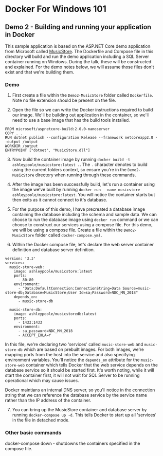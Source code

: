 # Docker For Windows 101

## Demo 2 - Building and running your application in Docker

This sample application is based on the ASP.NET Core demo application from Microsoft called [MusicStore]( https://github.com/aspnet/MusicStore). The Dockerfile and Compose file in this directory will build and run the demo application including a SQL Server container running on Windows. During the talk, these will be constructed and explained. For the demo notes below, we will assume those files don't exist and that we're building them.

### Demo

1) First create a file within the `Demo2-MusicStore` folder called `Dockerfile`. Note no file extension should be present on the file.

2) Open the file so we can write the Docker instructions required to build our image. We'll be building out application in the container, so we'll need to use a base image that has the build tools installed. 

```plain
FROM microsoft/aspnetcore-build:2.0.0-nanoserver
COPY . .
RUN dotnet publish --configuration Release --framework netcoreapp2.0 --output /output
WORKDIR /output
ENTRYPOINT ["dotnet", "MusicStore.dll"]
```

3) Now build the container image by running `docker build -t ashleypoole/musicstore:latest .`. The `.` character denotes to build using the current folders context, so ensure you're in the `Demo2-MusicStore` directory when running through these commands.

4) After the image has been successfully build, let's run a container using the image we've built by running `docker run --name musicstore ashleypoole/musicstore:latest`. You will notice the container starts but then exits as it cannot connect to it's database.

5) For the purpose of this demo, I have precreated a database image containing the database including the schema and sample data. We can choose to run the database image using `docker run` command or we can choose to construct our services using a compose file. For this demo, we will be using a compose file. Create a file within the `Demo2-MusicStore` folder called `docker-compose.yml`.

6) Within the Docker compose file, let's declare the web server container definition and database server definition.

```plain
version: '3.3'
services:
  music-store-web:
    image: ashleypoole/musicstore:latest
    ports:
      - 80:80
    environment:
      - "Data:DefaultConnection:ConnectionString=Data Source=music-store-db;Database=MusicStore;User Id=sa;Password=NDC_MN_2018"
    depends_on:
      - music-store-db

  music-store-db:
    image: ashleypoole/musicstoredb:latest
    ports:
      - 1433:1433
    environment:
      - sa_password=NDC_MN_2018
      - ACCEPT_EULA=Y
```

In this file, we're declaring two 'services' called `music-store-web` and `music-store-db` which are based on prebuilt images. For both images, we're mapping ports from the host into the service and also specifying environment variables. You'll notice the `depends_on` attribute for the `music-store-web` container which tells Docker that the web service depends on the database service so it should be started first. It's worth noting, while it will start the container first, it will not wait for SQL Server to be running operational which may cause issues.

Docker maintians an internal DNS server, so you'll notice in the connection string that we can reference the database service by the service name rather than the IP address of the container. 

7) You can bring up the MusicStore container and database server by running `docker-compose up -d`. This tells Docker to start up all 'services' in the file in detached mode.




### Other basic commands

docker-compose down - shutdowns the containers specified in the compose file.
